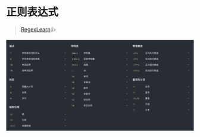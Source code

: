 # 正则表达式

> [RegexLearn](https://regexlearn.com/zh-cn):thumbsup:

![](<.gitbook/assets/image (1).png>)
